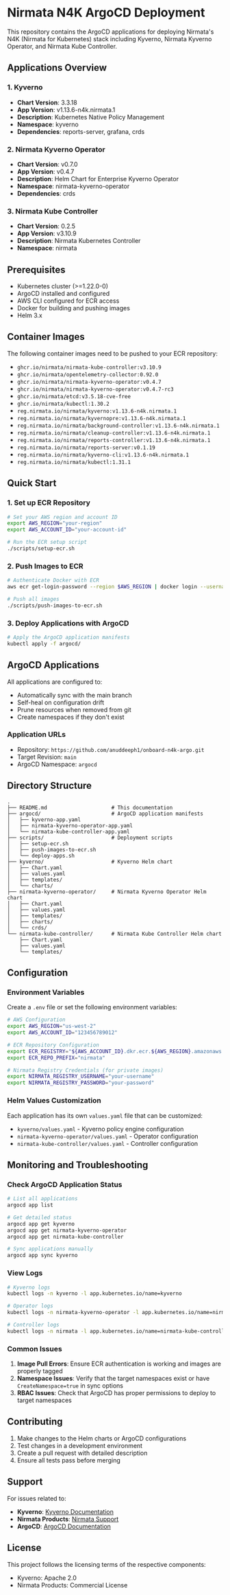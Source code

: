 # Nirmata N4K ArgoCD Deployment

This repository contains the ArgoCD applications for deploying Nirmata's N4K (Nirmata for Kubernetes) stack including Kyverno, Nirmata Kyverno Operator, and Nirmata Kube Controller.

## Applications Overview

### 1. Kyverno
- **Chart Version**: 3.3.18
- **App Version**: v1.13.6-n4k.nirmata.1
- **Description**: Kubernetes Native Policy Management
- **Namespace**: kyverno
- **Dependencies**: reports-server, grafana, crds

### 2. Nirmata Kyverno Operator
- **Chart Version**: v0.7.0
- **App Version**: v0.4.7
- **Description**: Helm Chart for Enterprise Kyverno Operator
- **Namespace**: nirmata-kyverno-operator
- **Dependencies**: crds

### 3. Nirmata Kube Controller
- **Chart Version**: 0.2.5
- **App Version**: v3.10.9
- **Description**: Nirmata Kubernetes Controller
- **Namespace**: nirmata

## Prerequisites

- Kubernetes cluster (>=1.22.0-0)
- ArgoCD installed and configured
- AWS CLI configured for ECR access
- Docker for building and pushing images
- Helm 3.x

## Container Images

The following container images need to be pushed to your ECR repository:

- `ghcr.io/nirmata/nirmata-kube-controller:v3.10.9`
- `ghcr.io/nirmata/opentelemetry-collector:0.92.0`
- `ghcr.io/nirmata/nirmata-kyverno-operator:v0.4.7`
- `ghcr.io/nirmata/nirmata-kyverno-operator:v0.4.7-rc3`
- `ghcr.io/nirmata/etcd:v3.5.18-cve-free`
- `ghcr.io/nirmata/kubectl:1.30.2`
- `reg.nirmata.io/nirmata/kyverno:v1.13.6-n4k.nirmata.1`
- `reg.nirmata.io/nirmata/kyvernopre:v1.13.6-n4k.nirmata.1`
- `reg.nirmata.io/nirmata/background-controller:v1.13.6-n4k.nirmata.1`
- `reg.nirmata.io/nirmata/cleanup-controller:v1.13.6-n4k.nirmata.1`
- `reg.nirmata.io/nirmata/reports-controller:v1.13.6-n4k.nirmata.1`
- `reg.nirmata.io/nirmata/reports-server:v0.1.19`
- `reg.nirmata.io/nirmata/kyverno-cli:v1.13.6-n4k.nirmata.1`
- `reg.nirmata.io/nirmata/kubectl:1.31.1`

## Quick Start

### 1. Set up ECR Repository

```bash
# Set your AWS region and account ID
export AWS_REGION="your-region"
export AWS_ACCOUNT_ID="your-account-id"

# Run the ECR setup script
./scripts/setup-ecr.sh
```

### 2. Push Images to ECR

```bash
# Authenticate Docker with ECR
aws ecr get-login-password --region $AWS_REGION | docker login --username AWS --password-stdin $AWS_ACCOUNT_ID.dkr.ecr.$AWS_REGION.amazonaws.com

# Push all images
./scripts/push-images-to-ecr.sh
```

### 3. Deploy Applications with ArgoCD

```bash
# Apply the ArgoCD application manifests
kubectl apply -f argocd/
```

## ArgoCD Applications

All applications are configured to:
- Automatically sync with the main branch
- Self-heal on configuration drift
- Prune resources when removed from git
- Create namespaces if they don't exist

### Application URLs
- Repository: `https://github.com/anuddeeph1/onboard-n4k-argo.git`
- Target Revision: `main`
- ArgoCD Namespace: `argocd`

## Directory Structure

```
.
├── README.md                     # This documentation
├── argocd/                       # ArgoCD application manifests
│   ├── kyverno-app.yaml
│   ├── nirmata-kyverno-operator-app.yaml
│   └── nirmata-kube-controller-app.yaml
├── scripts/                      # Deployment scripts
│   ├── setup-ecr.sh
│   ├── push-images-to-ecr.sh
│   └── deploy-apps.sh
├── kyverno/                      # Kyverno Helm chart
│   ├── Chart.yaml
│   ├── values.yaml
│   ├── templates/
│   └── charts/
├── nirmata-kyverno-operator/     # Nirmata Kyverno Operator Helm chart
│   ├── Chart.yaml
│   ├── values.yaml
│   ├── templates/
│   ├── charts/
│   └── crds/
└── nirmata-kube-controller/      # Nirmata Kube Controller Helm chart
    ├── Chart.yaml
    ├── values.yaml
    └── templates/
```

## Configuration

### Environment Variables

Create a `.env` file or set the following environment variables:

```bash
# AWS Configuration
export AWS_REGION="us-west-2"
export AWS_ACCOUNT_ID="123456789012"

# ECR Repository Configuration
export ECR_REGISTRY="${AWS_ACCOUNT_ID}.dkr.ecr.${AWS_REGION}.amazonaws.com"
export ECR_REPO_PREFIX="nirmata"

# Nirmata Registry Credentials (for private images)
export NIRMATA_REGISTRY_USERNAME="your-username"
export NIRMATA_REGISTRY_PASSWORD="your-password"
```

### Helm Values Customization

Each application has its own `values.yaml` file that can be customized:

- `kyverno/values.yaml` - Kyverno policy engine configuration
- `nirmata-kyverno-operator/values.yaml` - Operator configuration
- `nirmata-kube-controller/values.yaml` - Controller configuration

## Monitoring and Troubleshooting

### Check ArgoCD Application Status

```bash
# List all applications
argocd app list

# Get detailed status
argocd app get kyverno
argocd app get nirmata-kyverno-operator
argocd app get nirmata-kube-controller

# Sync applications manually
argocd app sync kyverno
```

### View Logs

```bash
# Kyverno logs
kubectl logs -n kyverno -l app.kubernetes.io/name=kyverno

# Operator logs
kubectl logs -n nirmata-kyverno-operator -l app.kubernetes.io/name=nirmata-kyverno-operator

# Controller logs
kubectl logs -n nirmata -l app.kubernetes.io/name=nirmata-kube-controller
```

### Common Issues

1. **Image Pull Errors**: Ensure ECR authentication is working and images are properly tagged
2. **Namespace Issues**: Verify that the target namespaces exist or have `CreateNamespace=true` in sync options
3. **RBAC Issues**: Check that ArgoCD has proper permissions to deploy to target namespaces

## Contributing

1. Make changes to the Helm charts or ArgoCD configurations
2. Test changes in a development environment
3. Create a pull request with detailed description
4. Ensure all tests pass before merging

## Support

For issues related to:
- **Kyverno**: [Kyverno Documentation](https://kyverno.io/docs)
- **Nirmata Products**: [Nirmata Support](https://nirmata.com/support)
- **ArgoCD**: [ArgoCD Documentation](https://argo-cd.readthedocs.io/)

## License

This project follows the licensing terms of the respective components:
- Kyverno: Apache 2.0
- Nirmata Products: Commercial License
